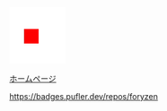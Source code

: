 ![gif](https://github.com/foryzen/foryzen/blob/92e539c8b535d6c5eae74ae95e82acd79c2a7a62/3d.gif)

[ホームページ](https://foryzen.github.io/main/)

https://badges.pufler.dev/repos/foryzen
